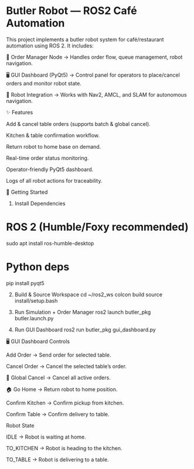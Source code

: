 # Butler Robot — ROS2 Café Automation

This project implements a butler robot system for café/restaurant automation using ROS 2.
It includes:

🧠 Order Manager Node → Handles order flow, queue management, robot navigation.

🖥️ GUI Dashboard (PyQt5) → Control panel for operators to place/cancel orders and monitor robot state.

🚙 Robot Integration → Works with Nav2, AMCL, and SLAM for autonomous navigation.

✨ Features

Add & cancel table orders (supports batch & global cancel).

Kitchen & table confirmation workflow.

Return robot to home base on demand.

Real-time order status monitoring.

Operator-friendly PyQt5 dashboard.

Logs of all robot actions for traceability.


🚀 Getting Started
1. Install Dependencies
# ROS 2 (Humble/Foxy recommended)
sudo apt install ros-humble-desktop

# Python deps
pip install pyqt5

2. Build & Source Workspace
cd ~/ros2_ws
colcon build
source install/setup.bash

3. Run Simulation + Order Manager
ros2 launch butler_pkg butler.launch.py

4. Run GUI Dashboard
ros2 run butler_pkg gui_dashboard.py

🖥️ GUI Dashboard
Controls

Add Order → Send order for selected table.

Cancel Order → Cancel the selected table’s order.

🚨 Global Cancel → Cancel all active orders.

🏠 Go Home → Return robot to home position.

Confirm Kitchen → Confirm pickup from kitchen.

Confirm Table → Confirm delivery to table.

Robot State

IDLE → Robot is waiting at home.

TO_KITCHEN → Robot is heading to the kitchen.

TO_TABLE → Robot is delivering to a table.
